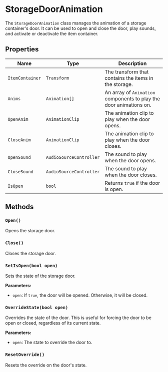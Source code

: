 # StorageDoorAnimation

The `StorageDoorAnimation` class manages the animation of a storage container's door. It can be used to open and close the door, play sounds, and activate or deactivate the item container.

## Properties

| Name | Type | Description |
| --- | --- | --- |
| `ItemContainer` | `Transform` | The transform that contains the items in the storage. |
| `Anims` | `Animation[]` | An array of `Animation` components to play the door animations on. |
| `OpenAnim` | `AnimationClip` | The animation clip to play when the door opens. |
| `CloseAnim` | `AnimationClip` | The animation clip to play when the door closes. |
| `OpenSound` | `AudioSourceController` | The sound to play when the door opens. |
| `CloseSound` | `AudioSourceController` | The sound to play when the door closes. |
| `IsOpen` | `bool` | Returns `true` if the door is open. |

## Methods

### `Open()`

Opens the storage door.

### `Close()`

Closes the storage door.

### `SetIsOpen(bool open)`

Sets the state of the storage door.

**Parameters:**

* `open`: If `true`, the door will be opened. Otherwise, it will be closed.

### `OverrideState(bool open)`

Overrides the state of the door. This is useful for forcing the door to be open or closed, regardless of its current state.

**Parameters:**

* `open`: The state to override the door to.

### `ResetOverride()`

Resets the override on the door's state.
